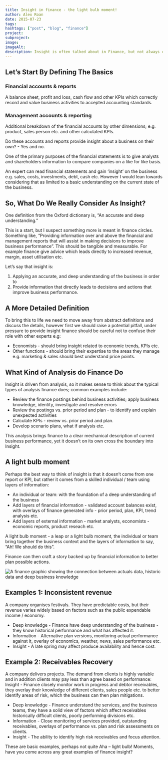 ```yaml
---
title: Insight in finance - the light bulb moment!
author: Alex Roan
date: 2015-07-23
tags: 
hashtags: ["post", "blog", "finance"]
project: 
subproject:
image:
imageAlt: 
description: Insight is often talked about in Finance, but not always clearly defined. What does it really mean to provide insight and how does this differ from the core role of preparing financial and management reports and accounts?
---
```


## Let’s Start By Defining The Basics

### Financial accounts & reports

A balance sheet, profit and loss, cash flow and other KPIs which correctly record and value business activities to accepted accounting standards.

### Management accounts & reporting

Additional breakdown of the financial accounts by other dimensions; e.g. product, sales person etc. and other calculated KPIs.

Do these accounts and reports provide insight about a business on their own? - Yes and no.

One of the primary purposes of the financial statements is to give analysts and shareholders information to compare companies on a like for like basis.

An expert can read financial statements and gain ‘insight’ on the business e.g. sales, costs, investments, debt, cash etc. However I would lean towards considering that as limited to a basic understanding on the current state of the business.

## So, What Do We Really Consider As Insight?

One definition from the Oxford dictionary is, “An accurate and deep understanding.”

This is a start, but I suspect something more is meant in finance circles. Something like, “Providing information over and above the financial and management reports that will assist in making decisions to improve business performance”. This should be tangible and measurable. For example finance give advice which leads directly to increased revenue, margin, asset utilisation etc.

Let’s say that insight is:

1. Applying an accurate, and deep understanding of the business in order to
2. Provide information that directly leads to decisions and actions that improve business performance.

## A More Detailed Definition

To bring this to life we need to move away from abstract definitions and discuss the details, however first we should  raise a potential pitfall, under pressure to provide insight finance should be careful not to confuse their role with other experts e.g:

- Economists - should bring insight related to economic trends, KPIs etc.
- Other functions - should bring their expertise to the areas they manage e.g. marketing & sales should best understand price points.

## What Kind of Analysis do Finance Do

Insight is driven from analysis, so it makes sense to think about the typical types of analysis finance does; common examples include:

- Review the finance postings behind business activities; apply business knowledge, identity, investigate and resolve errors
- Review the postings vs. prior period and plan - to identify and explain unexpected activities
- Calculate KPIs - review vs. prior period and plan.
- Develop scenario plans, what if analysis etc.

This analysis brings finance to a clear mechanical description of current business performance, yet it doesn’t on its own cross the boundary into Insight.

## A light bulb moment

Perhaps the best way to think of insight is that it doesn’t come from one report or KPI, but rather it comes from a skilled individual / team using layers of information:

- An individual or team: with the foundation of a deep understanding of the business
- Add layers of financial information - validated account balances exist, with overlays of finance generated info - prior period, plan, KPI, trend analysis etc.
- Add layers of external information -  market analysts, economists - economic reports, product reseach etc.

A light bulb moment - a leap or a light bulb moment, the individual or team bring together the business context and the layers of information to say, “Ah! We should do this”.

Finance can then craft a story backed up by financial information to better plan possible actions.

![A finance graphic showing the connection between actuals data, historic data and deep business knowledge](/assets/images/blog/financial-insight__one.png)

## Examples 1: Inconsistent revenue

A company organises festivals. They have predictable costs, but their revenue varies widely based on factors such as the public expendable income / economy.

- Deep knowledge - Finance have deep understanding of the business - they know historical performance and what has affected it.
- Information - Alternative plan versions, monitoring actual performance against it, overlay of economics, weather, news, sales performance etc.
- Insight - A late spring may affect produce availability and hence cost.

## Example 2: Receivables Recovery

A company delivers projects. The demand from clients is highly variable and in addition clients may pay less than agree based on performance:
Insight - Finance closely monitor work in progress and debtor receivables, they overlay their knowledge of different clients, sales people etc. to better identify areas of risk, which the business can then plan mitigations.

- Deep knowledge - Finance understand the services, and the business teams, they have a solid view of factors which affect receivables historically difficult clients, poorly performing divisions etc.
- Information - Close monitoring of services provided, outstanding receivables, overlays of performance vs. plan and risk assessments on clients.
- Insight - The ability to identify high risk receivables and focus attention.

These are basic examples, perhaps not quite Aha – light bulb! Moments, have you come across any great examples of finance insight?
